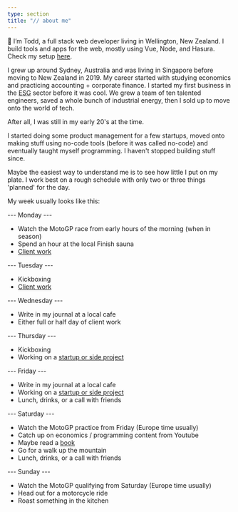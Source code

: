 ```yaml
---
type: section
title: "// about me"
---
```


👋 I’m Todd, a full stack web developer living in Wellington, New Zealand. I build tools and apps for the web, mostly using Vue, Node, and Hasura. Check my setup [here](/uses).

I grew up around Sydney, Australia and was living in Singapore before moving to New Zealand in 2019. My career started with studying economics and practicing accounting + corporate finance. I started my first business in the [ESG](https://www.investopedia.com/terms/e/environmental-social-and-governance-esg-criteria.asp) sector before it was cool. We grew a team of ten talented engineers, saved a whole bunch of industrial energy, then I sold up to move onto the world of tech.

After all, I was still in my early 20's at the time.

I started doing some product management for a few startups, moved onto making stuff using no-code tools (before it was called no-code) and eventually taught myself programming. I haven't stopped building stuff since.

Maybe the easiest way to understand me is to see how little I put on my plate. I work best on a rough schedule with only two or three things 'planned' for the day.

My week usually looks like this:

--- Monday ---
- Watch the MotoGP race from early hours of the morning (when in season)
- Spend an hour at the local Finish sauna
- [Client work](/now)

--- Tuesday ---
- Kickboxing
- [Client work](/now)

--- Wednesday ---
- Write in my journal at a local cafe
- Either full or half day of client work

--- Thursday ---
- Kickboxing
- Working on a [startup or side project](/now)

--- Friday ---
- Write in my journal at a local cafe
- Working on a [startup or side project](/now)
- Lunch, drinks, or a call with friends

--- Saturday ---
- Watch the MotoGP practice from Friday (Europe time usually)
- Catch up on economics / programming content from Youtube
- Maybe read a [book](/books)
- Go for a walk up the mountain
- Lunch, drinks, or a call with friends

--- Sunday ---
- Watch the MotoGP qualifying from Saturday (Europe time usually)
- Head out for a motorcycle ride
- Roast something in the kitchen